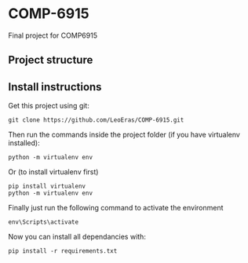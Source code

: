 # COMP-6915
Final project for COMP6915

## Project structure

## Install instructions

Get this project using git:
```
git clone https://github.com/LeoEras/COMP-6915.git
```

Then run the commands inside the project folder (if you have virtualenv installed):
```
python -m virtualenv env
```
Or (to install virtualenv first)
```
pip install virtualenv
python -m virtualenv env
```

Finally just run the following command to activate the environment
```
env\Scripts\activate
```
Now you can install all dependancies with:
```
pip install -r requirements.txt
```